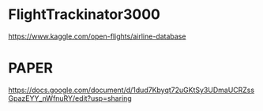 # FlightTrackinator3000
https://www.kaggle.com/open-flights/airline-database

# PAPER
https://docs.google.com/document/d/1dud7Kbyqt72uGKtSy3UDmaUCRZssGpazEYY_nWfnuRY/edit?usp=sharing
